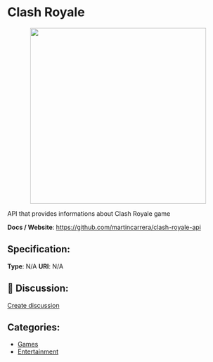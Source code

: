# Clash Royale
<p align="center">
    <img width="400" src="https://raw.githubusercontent.com/apis-list/apis-list/apis/clash-royale/logo_256x256.png" />
</p>

API that provides informations about Clash Royale game

**Docs / Website**: https://github.com/martincarrera/clash-royale-api

## Specification:
**Type**:  N/A 
**URI**:  N/A 

## 💬 Discussion:
[Create discussion](link)

## Categories:
- [Games](https://github.com/apis-list/apis-list#games)
- [Entertainment](https://github.com/apis-list/apis-list#entertainment)





